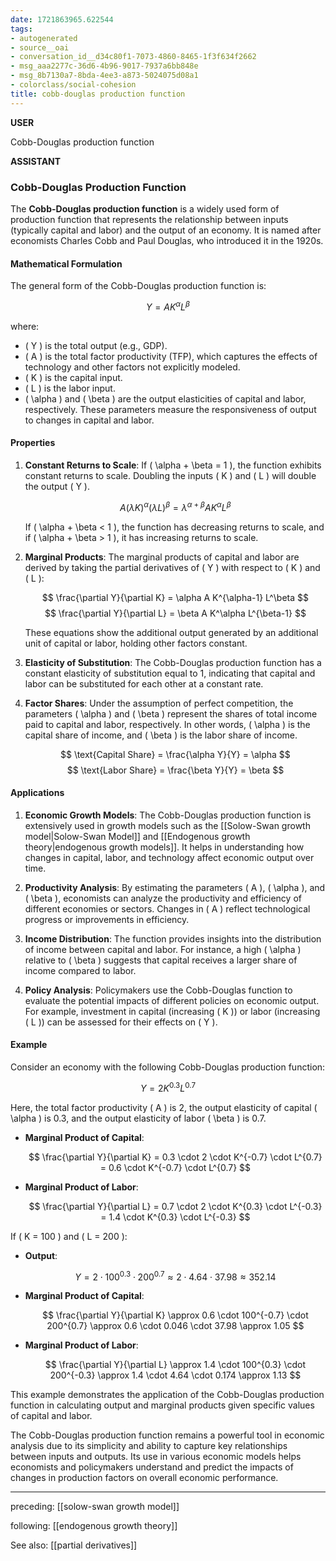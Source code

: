 ```yaml
---
date: 1721863965.622544
tags:
- autogenerated
- source__oai
- conversation_id__d34c80f1-7073-4860-8465-1f3f634f2662
- msg_aaa2277c-36d6-4b96-9017-7937a6bb848e
- msg_8b7130a7-8bda-4ee3-a873-5024075d08a1
- colorclass/social-cohesion
title: cobb-douglas production function
---
```


**USER**

Cobb-Douglas production function


**ASSISTANT**

### Cobb-Douglas Production Function

The **Cobb-Douglas production function** is a widely used form of production function that represents the relationship between inputs (typically capital and labor) and the output of an economy. It is named after economists Charles Cobb and Paul Douglas, who introduced it in the 1920s.

#### Mathematical Formulation

The general form of the Cobb-Douglas production function is:

$$ Y = A K^\alpha L^\beta $$

where:
- \( Y \) is the total output (e.g., GDP).
- \( A \) is the total factor productivity (TFP), which captures the effects of technology and other factors not explicitly modeled.
- \( K \) is the capital input.
- \( L \) is the labor input.
- \( \alpha \) and \( \beta \) are the output elasticities of capital and labor, respectively. These parameters measure the responsiveness of output to changes in capital and labor.

#### Properties

1. **Constant Returns to Scale**: If \( \alpha + \beta = 1 \), the function exhibits constant returns to scale. Doubling the inputs \( K \) and \( L \) will double the output \( Y \).

   $$ A (\lambda K)^\alpha (\lambda L)^\beta = \lambda^{\alpha + \beta} A K^\alpha L^\beta $$

   If \( \alpha + \beta < 1 \), the function has decreasing returns to scale, and if \( \alpha + \beta > 1 \), it has increasing returns to scale.

2. **Marginal Products**: The marginal products of capital and labor are derived by taking the partial derivatives of \( Y \) with respect to \( K \) and \( L \):

   $$ \frac{\partial Y}{\partial K} = \alpha A K^{\alpha-1} L^\beta $$
   $$ \frac{\partial Y}{\partial L} = \beta A K^\alpha L^{\beta-1} $$

   These equations show the additional output generated by an additional unit of capital or labor, holding other factors constant.

3. **Elasticity of Substitution**: The Cobb-Douglas production function has a constant elasticity of substitution equal to 1, indicating that capital and labor can be substituted for each other at a constant rate.

4. **Factor Shares**: Under the assumption of perfect competition, the parameters \( \alpha \) and \( \beta \) represent the shares of total income paid to capital and labor, respectively. In other words, \( \alpha \) is the capital share of income, and \( \beta \) is the labor share of income.

   $$ \text{Capital Share} = \frac{\alpha Y}{Y} = \alpha $$
   $$ \text{Labor Share} = \frac{\beta Y}{Y} = \beta $$

#### Applications

1. **Economic Growth Models**: The Cobb-Douglas production function is extensively used in growth models such as the [[Solow-Swan growth model|Solow-Swan Model]] and [[Endogenous growth theory|endogenous growth models]]. It helps in understanding how changes in capital, labor, and technology affect economic output over time.

2. **Productivity Analysis**: By estimating the parameters \( A \), \( \alpha \), and \( \beta \), economists can analyze the productivity and efficiency of different economies or sectors. Changes in \( A \) reflect technological progress or improvements in efficiency.

3. **Income Distribution**: The function provides insights into the distribution of income between capital and labor. For instance, a high \( \alpha \) relative to \( \beta \) suggests that capital receives a larger share of income compared to labor.

4. **Policy Analysis**: Policymakers use the Cobb-Douglas function to evaluate the potential impacts of different policies on economic output. For example, investment in capital (increasing \( K \)) or labor (increasing \( L \)) can be assessed for their effects on \( Y \).

#### Example

Consider an economy with the following Cobb-Douglas production function:

$$ Y = 2 K^{0.3} L^{0.7} $$

Here, the total factor productivity \( A \) is 2, the output elasticity of capital \( \alpha \) is 0.3, and the output elasticity of labor \( \beta \) is 0.7.

- **Marginal Product of Capital**:

  $$ \frac{\partial Y}{\partial K} = 0.3 \cdot 2 \cdot K^{-0.7} \cdot L^{0.7} = 0.6 \cdot K^{-0.7} \cdot L^{0.7} $$

- **Marginal Product of Labor**:

  $$ \frac{\partial Y}{\partial L} = 0.7 \cdot 2 \cdot K^{0.3} \cdot L^{-0.3} = 1.4 \cdot K^{0.3} \cdot L^{-0.3} $$

If \( K = 100 \) and \( L = 200 \):

- **Output**:

  $$ Y = 2 \cdot 100^{0.3} \cdot 200^{0.7} \approx 2 \cdot 4.64 \cdot 37.98 \approx 352.14 $$

- **Marginal Product of Capital**:

  $$ \frac{\partial Y}{\partial K} \approx 0.6 \cdot 100^{-0.7} \cdot 200^{0.7} \approx 0.6 \cdot 0.046 \cdot 37.98 \approx 1.05 $$

- **Marginal Product of Labor**:

  $$ \frac{\partial Y}{\partial L} \approx 1.4 \cdot 100^{0.3} \cdot 200^{-0.3} \approx 1.4 \cdot 4.64 \cdot 0.174 \approx 1.13 $$

This example demonstrates the application of the Cobb-Douglas production function in calculating output and marginal products given specific values of capital and labor.

The Cobb-Douglas production function remains a powerful tool in economic analysis due to its simplicity and ability to capture key relationships between inputs and outputs. Its use in various economic models helps economists and policymakers understand and predict the impacts of changes in production factors on overall economic performance.


---

preceding: [[solow-swan growth model]]  


following: [[endogenous growth theory]]

See also: [[partial derivatives]]